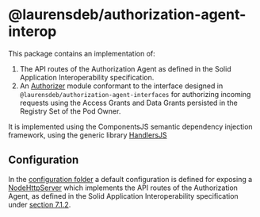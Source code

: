 # @laurensdeb/authorization-agent-interop
This package contains an implementation of:
1. The API routes of the Authorization Agent as defined in the Solid Application Interoperability specification.
2. An [Authorizer](../aa-interfaces/src/uma/Authorizer.ts) module conformant to the interface designed in `@laurensdeb/authorization-agent-interfaces` for authorizing incoming requests using the Access Grants and Data Grants persisted in the Registry Set of the Pod Owner.

It is implemented using the ComponentsJS semantic dependency injection framework, using the generic library [HandlersJS](https://github.com/digita-ai/handlersjs)

## Configuration
In the [configuration folder](`config/`) a default configuration is defined for exposing a [NodeHttpServer](https://github.com/digita-ai/handlersjs/blob/develop/packages/handlersjs-http/lib/servers/node/node-http-server.ts) which implements the API routes of the Authorization Agent, as defined in the Solid Application Interoperability specification under [section 7.1.2](https://solid.github.io/data-interoperability-panel/specification/#agent-registration-discovery).